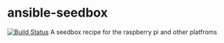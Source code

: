 # ansible-seedbox
[![Build Status](https://travis-ci.org/coetzeer/ansible-seedbox.svg?branch=master)](https://travis-ci.org/coetzeer/ansible-seedbox)
A seedbox recipe for the raspberry pi and other platfroms
